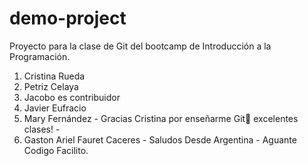 # demo-project

Proyecto para la clase de Git del bootcamp de Introducción a la Programación.


1. Cristina Rueda
2. Petriz Celaya
3. Jacobo es contribuidor
4. Javier Eufracio
5. Mary Fernández - Gracias Cristina por enseñarme Git💜 excelentes clases! -
6. Gaston Ariel Fauret Caceres - Saludos Desde Argentina - Aguante Codigo Facilito.


